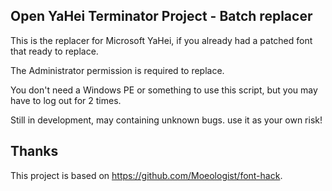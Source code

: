 ## Open YaHei Terminator Project - Batch replacer

This is the replacer for Microsoft YaHei, if you already had a patched font that ready to replace.

The Administrator permission is required to replace. 

You don't need a Windows PE or something to use this script, but you may have to log out for 2 times.

Still in development, may containing unknown bugs. use it as your own risk!

## Thanks
This project is based on https://github.com/Moeologist/font-hack. 
